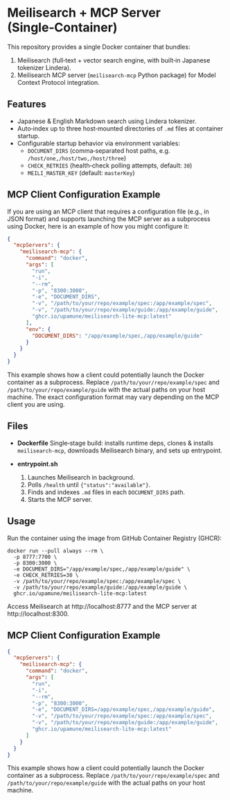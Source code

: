 # Meilisearch + MCP Server (Single‑Container)

This repository provides a single Docker container that bundles:

1. Meilisearch (full‑text + vector search engine, with built‑in Japanese tokenizer Lindera).
2. Meilisearch MCP server (`meilisearch-mcp` Python package) for Model Context Protocol integration.

## Features

- Japanese & English Markdown search using Lindera tokenizer.
- Auto‑index up to three host‑mounted directories of `.md` files at container startup.
- Configurable startup behavior via environment variables:
  - `DOCUMENT_DIRS` (comma‑separated host paths, e.g. `/host/one,/host/two,/host/three`)
  - `CHECK_RETRIES` (health‑check polling attempts, default: `30`)
  - `MEILI_MASTER_KEY` (default: `masterKey`)

## MCP Client Configuration Example

If you are using an MCP client that requires a configuration file (e.g., in JSON format) and supports launching the MCP server as a subprocess using Docker, here is an example of how you might configure it:

```json
{
  "mcpServers": {
    "meilisearch-mcp": {
      "command": "docker",
      "args": [
        "run",
        "-i",
        "--rm",
        "-p", "8300:3000",
        "-e", "DOCUMENT_DIRS",
        "-v", "/path/to/your/repo/example/spec:/app/example/spec",
        "-v", "/path/to/your/repo/example/guide:/app/example/guide",
        "ghcr.io/upamune/meilisearch-lite-mcp:latest"
      ],
      "env": {
        "DOCUMENT_DIRS": "/app/example/spec,/app/example/guide"
      }
    }
  }
}
```
This example shows how a client could potentially launch the Docker container as a subprocess. Replace `/path/to/your/repo/example/spec` and `/path/to/your/repo/example/guide` with the actual paths on your host machine. The exact configuration format may vary depending on the MCP client you are using.

## Files

- **Dockerfile**
  Single‑stage build: installs runtime deps, clones & installs `meilisearch-mcp`, downloads Meilisearch binary, and sets up entrypoint.

- **entrypoint.sh**
  1. Launches Meilisearch in background.
  2. Polls `/health` until `{"status":"available"}`.
  3. Finds and indexes `.md` files in each `DOCUMENT_DIRS` path.
  4. Starts the MCP server.

## Usage

Run the container using the image from GitHub Container Registry (GHCR):

    docker run --pull always --rm \
      -p 8777:7700 \
      -p 8300:3000 \
      -e DOCUMENT_DIRS="/app/example/spec,/app/example/guide" \
      -e CHECK_RETRIES=30 \
      -v /path/to/your/repo/example/spec:/app/example/spec \
      -v /path/to/your/repo/example/guide:/app/example/guide \
      ghcr.io/upamune/meilisearch-lite-mcp:latest

Access Meilisearch at http://localhost:8777 and the MCP server at http://localhost:8300.

## MCP Client Configuration Example

```json
{
  "mcpServers": {
    "meilisearch-mcp": {
      "command": "docker",
      "args": [
        "run",
        "-i",
        "--rm",
        "-p", "8300:3000",
        "-e", "DOCUMENT_DIRS=/app/example/spec,/app/example/guide",
        "-v", "/path/to/your/repo/example/spec:/app/example/spec",
        "-v", "/path/to/your/repo/example/guide:/app/example/guide",
        "ghcr.io/upamune/meilisearch-lite-mcp:latest"
      ]
    }
  }
}
```

This example shows how a client could potentially launch the Docker container as a subprocess. Replace `/path/to/your/repo/example/spec` and `/path/to/your/repo/example/guide` with the actual paths on your host machine.